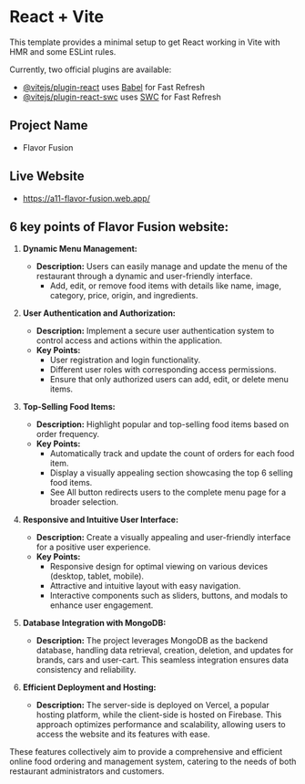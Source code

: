 # React + Vite

This template provides a minimal setup to get React working in Vite with HMR and some ESLint rules.

Currently, two official plugins are available:

- [@vitejs/plugin-react](https://github.com/vitejs/vite-plugin-react/blob/main/packages/plugin-react/README.md) uses [Babel](https://babeljs.io/) for Fast Refresh
- [@vitejs/plugin-react-swc](https://github.com/vitejs/vite-plugin-react-swc) uses [SWC](https://swc.rs/) for Fast Refresh

## Project Name

- Flavor Fusion

## Live Website

- https://a11-flavor-fusion.web.app/

## 6 key points of Flavor Fusion website:

1. **Dynamic Menu Management:**

   - **Description:** Users can easily manage and update the menu of the restaurant through a dynamic and user-friendly interface.
     - Add, edit, or remove food items with details like name, image, category, price, origin, and ingredients.

2. **User Authentication and Authorization:**

   - **Description:** Implement a secure user authentication system to control access and actions within the application.
   - **Key Points:**
     - User registration and login functionality.
     - Different user roles with corresponding access permissions.
     - Ensure that only authorized users can add, edit, or delete menu items.

3. **Top-Selling Food Items:**

   - **Description:** Highlight popular and top-selling food items based on order frequency.
   - **Key Points:**
     - Automatically track and update the count of orders for each food item.
     - Display a visually appealing section showcasing the top 6 selling food items.
     - See All button redirects users to the complete menu page for a broader selection.

4. **Responsive and Intuitive User Interface:**

   - **Description:** Create a visually appealing and user-friendly interface for a positive user experience.
   - **Key Points:**
     - Responsive design for optimal viewing on various devices (desktop, tablet, mobile).
     - Attractive and intuitive layout with easy navigation.
     - Interactive components such as sliders, buttons, and modals to enhance user engagement.

5. **Database Integration with MongoDB:**

   - **Description:** The project leverages MongoDB as the backend database, handling data retrieval, creation, deletion, and updates for brands, cars and user-cart. This seamless integration ensures data consistency and reliability.

6. **Efficient Deployment and Hosting:**
   - **Description:** The server-side is deployed on Vercel, a popular hosting platform, while the client-side is hosted on Firebase. This approach optimizes performance and scalability, allowing users to access the website and its features with ease.

These features collectively aim to provide a comprehensive and efficient online food ordering and management system, catering to the needs of both restaurant administrators and customers.
